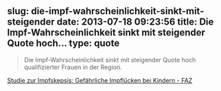 slug: die-impf-wahrscheinlichkeit-sinkt-mit-steigender
date: 2013-07-18 09:23:56
title: Die Impf-Wahrscheinlichkeit sinkt mit steigender Quote hoch...
type: quote
---

> Die Impf-Wahrscheinlichkeit sinkt mit steigender Quote hoch qualifizierter Frauen in der Region.

[Studie zur Impfskepsis: Gefährliche Impflücken bei Kindern - FAZ](http://www.faz.net/aktuell/gesellschaft/gesundheit/studie-zur-impfskepsis-gefaehrliche-impfluecken-bei-kindern-12285381.html)
